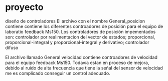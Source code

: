 # proyecto
diseño de controladores
El archivo con el nombre General_posicion contiene contiene los diferentes controadores de posición para el equipo de laboratio feedback Ms150.
Los controladores de posición impementados son: controlador por realimentacion del vector de estados; proporcional, proporcional-integral y proporcional-integral y 
derivativo; controlador difuso

El archivo llamado General velocidad contiene controadores de velocidad para el equipo feedback Ms150. Todavía estan en proceso de mejora, debido al ruido de alta
frecuencia que tiene la señal del sensor de velocidad  me es complicado conseguir un control adecuado.


